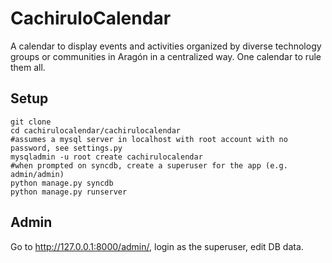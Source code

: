 CachiruloCalendar
=================

A calendar to display events and activities organized by diverse technology groups or communities in Aragón in a centralized way. One calendar to rule them all.

Setup
-----

    git clone
    cd cachirulocalendar/cachirulocalendar
    #assumes a mysql server in localhost with root account with no password, see settings.py
    mysqladmin -u root create cachirulocalendar
    #when prompted on syncdb, create a superuser for the app (e.g. admin/admin)
    python manage.py syncdb
    python manage.py runserver

Admin
-----

Go to http://127.0.0.1:8000/admin/, login as the superuser, edit DB data.

